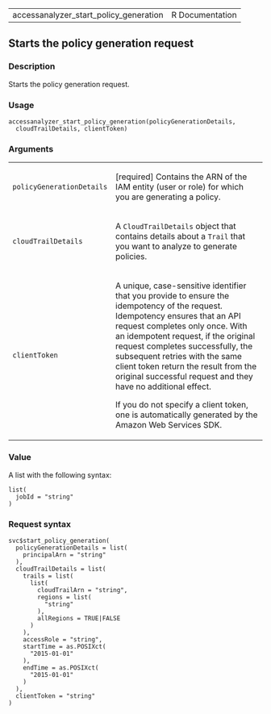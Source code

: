 <table style="width: 100%;">
<tbody>
<tr class="odd">
<td>accessanalyzer_start_policy_generation</td>
<td style="text-align: right;">R Documentation</td>
</tr>
</tbody>
</table>

## Starts the policy generation request

### Description

Starts the policy generation request.

### Usage

    accessanalyzer_start_policy_generation(policyGenerationDetails,
      cloudTrailDetails, clientToken)

### Arguments

<table>
<colgroup>
<col style="width: 35%" />
<col style="width: 65%" />
</colgroup>
<tbody>
<tr class="odd">
<td><code
id="accessanalyzer_start_policy_generation_:_policyGenerationDetails">policyGenerationDetails</code></td>
<td><p>[required] Contains the ARN of the IAM entity (user or role) for
which you are generating a policy.</p></td>
</tr>
<tr class="even">
<td><code
id="accessanalyzer_start_policy_generation_:_cloudTrailDetails">cloudTrailDetails</code></td>
<td><p>A <code>CloudTrailDetails</code> object that contains details
about a <code>Trail</code> that you want to analyze to generate
policies.</p></td>
</tr>
<tr class="odd">
<td><code
id="accessanalyzer_start_policy_generation_:_clientToken">clientToken</code></td>
<td><p>A unique, case-sensitive identifier that you provide to ensure
the idempotency of the request. Idempotency ensures that an API request
completes only once. With an idempotent request, if the original request
completes successfully, the subsequent retries with the same client
token return the result from the original successful request and they
have no additional effect.</p>
<p>If you do not specify a client token, one is automatically generated
by the Amazon Web Services SDK.</p></td>
</tr>
</tbody>
</table>

### Value

A list with the following syntax:

    list(
      jobId = "string"
    )

### Request syntax

    svc$start_policy_generation(
      policyGenerationDetails = list(
        principalArn = "string"
      ),
      cloudTrailDetails = list(
        trails = list(
          list(
            cloudTrailArn = "string",
            regions = list(
              "string"
            ),
            allRegions = TRUE|FALSE
          )
        ),
        accessRole = "string",
        startTime = as.POSIXct(
          "2015-01-01"
        ),
        endTime = as.POSIXct(
          "2015-01-01"
        )
      ),
      clientToken = "string"
    )
